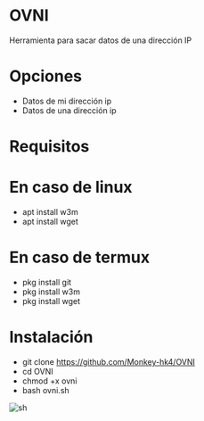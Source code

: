 # OVNI
Herramienta para sacar datos de una dirección IP
# Opciones
- Datos de mi dirección ip
- Datos de una dirección ip 

# Requisitos
# En caso de linux
- apt install w3m
- apt install wget
# En caso de termux
- pkg install git
- pkg install w3m
- pkg install wget

# Instalación
- git clone https://github.com/Monkey-hk4/OVNI
- cd OVNI
- chmod +x ovni
- bash ovni.sh

![sh](https://i.postimg.cc/1z3p1ZRC/IMG-20201217-214748.jpg)
